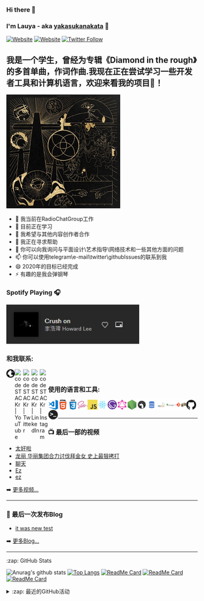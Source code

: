 ### Hi there 👋

<!--
**yakasuakanakata/yakasukanakata** is a ✨ _special_ ✨ repository because its `README.md` (this file) appears on your GitHub profile.

Here are some ideas to get you started:

- 🔭 I’m currently working on ...
- 🌱 I’m currently learning ...
- 👯 我希望与其他内容创作者合作
- 🤔 I’m looking for help with ...
- 💬 Ask me about ...
- 📫 How to reach me: ...
- 😄 Pronouns: ...
- ⚡ Fun fact: ...
-->

### I'm Lauya - aka [yakasukanakata][website] 👋

[![Website](https://forthebadge.com/images/badges/made-with-markdown.svg)]()
[![Website](https://forthebadge.com/images/badges/built-with-love.svg)]()
[![Twitter Follow](https://forthebadge.com/images/badges/ages-12.svg)]()

## 我是一个学生，曾经为专辑《Diamond in the rough》的多首单曲，作词作曲.我现在正在尝试学习一些开发者工具和计算机语言，欢迎来看我的项目🌼！

[![](https://raw.githubusercontent.com/RadioChatGroup-Link/Icon/master/github%20img/dir.jpg) ](https://open.spotify.com/album/6zPGNuCikxTQLI8ZQuHNsQ?si=9amsSnVKRgK6kXFv8ZYz3w)

- 🔭 我当前在RadioChatGroup工作
- 🌱 目前正在学习
- 👯 我希望与其他内容创作者合作
- 🤔 我正在寻求帮助
- 💬 你可以向我询问与平面设计\艺术指导\网络技术和一些其他方面的问题
- 📫 你可以使用telegram\e-mail\twitter\githubIssues的联系到我
- 😄 2020年的目标已经完成
- ⚡ 有趣的是我会弹钢琴

### Spotify Playing 🎧

[<img src="https://raw.githubusercontent.com/RadioChatGroup-Link/Icon/master/github%20img/20201004064129.png" alt="Yuniko Spotify Playing" width="350" />](https://open.spotify.com/user/4p625yvreygxzpy035o7wsvo2)
<!--
<iframe src="https://open.spotify.com/embed/track/4LSPhOVHew694KG2IAA6Ap" width="300" height="380" frameborder="0" allowtransparency="true" allow="encrypted-media"></iframe>
-->
### 和我联系:

[<img align="left" alt="codeSTACKr.com" width="22px" src="https://raw.githubusercontent.com/iconic/open-iconic/master/svg/globe.svg" />][website]
[<img align="left" alt="codeSTACKr | YouTube" width="22px" src="https://cdn.jsdelivr.net/npm/simple-icons@v3/icons/youtube.svg" />][youtube]
[<img align="left" alt="codeSTACKr | Twitter" width="22px" src="https://cdn.jsdelivr.net/npm/simple-icons@v3/icons/twitter.svg" />][twitter]
[<img align="left" alt="codeSTACKr | LinkedIn" width="22px" src="https://cdn.jsdelivr.net/npm/simple-icons@v3/icons/linkedin.svg" />][linkedin]
[<img align="left" alt="codeSTACKr | Instagram" width="22px" src="https://cdn.jsdelivr.net/npm/simple-icons@v3/icons/instagram.svg" />][instagram]

<br />

### 使用的语言和工具:

[<img align="left" alt="Visual Studio Code" width="26px" src="https://raw.githubusercontent.com/github/explore/80688e429a7d4ef2fca1e82350fe8e3517d3494d/topics/visual-studio-code/visual-studio-code.png" />][webdevplaylist]
[<img align="left" alt="HTML5" width="26px" src="https://raw.githubusercontent.com/github/explore/80688e429a7d4ef2fca1e82350fe8e3517d3494d/topics/html/html.png" />][webdevplaylist]
[<img align="left" alt="CSS3" width="26px" src="https://raw.githubusercontent.com/github/explore/80688e429a7d4ef2fca1e82350fe8e3517d3494d/topics/css/css.png" />][cssplaylist]
[<img align="left" alt="Sass" width="26px" src="https://raw.githubusercontent.com/github/explore/80688e429a7d4ef2fca1e82350fe8e3517d3494d/topics/sass/sass.png" />][cssplaylist]
[<img align="left" alt="JavaScript" width="26px" src="https://raw.githubusercontent.com/github/explore/80688e429a7d4ef2fca1e82350fe8e3517d3494d/topics/javascript/javascript.png" />][jsplaylist]
[<img align="left" alt="React" width="26px" src="https://raw.githubusercontent.com/github/explore/80688e429a7d4ef2fca1e82350fe8e3517d3494d/topics/react/react.png" />][reactplaylist]
[<img align="left" alt="Gatsby" width="26px" src="https://raw.githubusercontent.com/github/explore/e94815998e4e0713912fed477a1f346ec04c3da2/topics/gatsby/gatsby.png" />][webdevplaylist]
[<img align="left" alt="GraphQL" width="26px" src="https://raw.githubusercontent.com/github/explore/80688e429a7d4ef2fca1e82350fe8e3517d3494d/topics/graphql/graphql.png" />][webdevplaylist]
[<img align="left" alt="Node.js" width="26px" src="https://raw.githubusercontent.com/github/explore/80688e429a7d4ef2fca1e82350fe8e3517d3494d/topics/nodejs/nodejs.png" />][webdevplaylist]
[<img align="left" alt="Deno" width="26px" src="https://raw.githubusercontent.com/github/explore/361e2821e2dea67711cde99c9c40ed357061cf27/topics/deno/deno.png" />][webdevplaylist]
[<img align="left" alt="SQL" width="26px" src="https://raw.githubusercontent.com/github/explore/80688e429a7d4ef2fca1e82350fe8e3517d3494d/topics/sql/sql.png" />][webdevplaylist]
[<img align="left" alt="MySQL" width="26px" src="https://raw.githubusercontent.com/github/explore/80688e429a7d4ef2fca1e82350fe8e3517d3494d/topics/mysql/mysql.png" />][webdevplaylist]
[<img align="left" alt="MongoDB" width="26px" src="https://raw.githubusercontent.com/github/explore/80688e429a7d4ef2fca1e82350fe8e3517d3494d/topics/mongodb/mongodb.png" />][webdevplaylist]
[<img align="left" alt="Git" width="26px" src="https://raw.githubusercontent.com/github/explore/80688e429a7d4ef2fca1e82350fe8e3517d3494d/topics/git/git.png" />][webdevplaylist]
[<img align="left" alt="GitHub" width="26px" src="https://raw.githubusercontent.com/github/explore/78df643247d429f6cc873026c0622819ad797942/topics/github/github.png" />][webdevplaylist]
[<img align="left" alt="Terminal" width="26px" src="https://raw.githubusercontent.com/github/explore/80688e429a7d4ef2fca1e82350fe8e3517d3494d/topics/terminal/terminal.png" />][webdevplaylist]

<br />
<br />

---

### 📺 最后一部的视频

<!-- YOUTUBE:START -->
- [太好啦](https://www.youtube.com/watch?v=fQl7ADS7cAk)
- [龙丽 华丽集团合力讨伐拜金女 史上最狠拷打](https://www.youtube.com/watch?v=ia4OqygLm7k)
- [聊天](https://www.youtube.com/watch?v=xeP0wNs4UHs)
- [Ez](https://www.youtube.com/watch?v=wTVrr4s0GHI)
- [ez](https://www.youtube.com/watch?v=9i4DVnFFHrI)
<!-- YOUTUBE:END -->

➡️ [更多视频...](https://youtube.com/UCGCiuU5A-CVr0nYg2pbA9Hw)

---

### 📕 最后一次发布Blog

<!-- BLOG-POST-LIST:START -->
- [it was new test](https://dev.to/yakasuakanakata/it-was-new-test-41m2)
<!-- BLOG-POST-LIST:END -->

➡️ [更多Blog...](https://radiochatgroup-link.github.io)

---
  <summary>:zap: GitHub Stats</summary>

  ![Anurag's github stats](https://github-readme-stats.vercel.app/api?username=yakasukanakata&show_icons=true)
  [![Top Langs](https://github-readme-stats.vercel.app/api/top-langs/?username=yakasukanakata&layout=compact)](https://github.com/RadioChatGroup-Link/subscribe)
  [![ReadMe Card](https://github-readme-stats.vercel.app/api/pin/?username=RadioChatGroup-Link&repo=subscribe)](https://github.com/RadioChatGroup-Link/subscribe)
  [![ReadMe Card](https://github-readme-stats.vercel.app/api/pin/?username=RadioChatGroup-Link&repo=RadioChatGroup-Link.github.io)](https://github.com/RadioChatGroup-Link/RadioChatGroup-Link.github.io)
  [![ReadMe Card](https://github-readme-stats.vercel.app/api/pin/?username=RadioChatGroup-Link&repo=pages)](https://github.com/RadioChatGroup-Link/pages)

  


<details>
  <summary>:zap: 最近的GitHub活动</summary>
  
<!--START_SECTION:activity-->
1. ❗️ Opened issue [#1](https://github.com/yakasukanakata/yakasukanakata/issues/1) in [yakasukanakata/yakasukanakata](https://github.com/yakasukanakata/yakasukanakata)
<!--END_SECTION:activity-->


 <details>
  <img align="left" alt="yakasukanakata's GitHub Stats" src="https://github-readme-stats.vercel.app/api?username=yakasukanakata&show_icons=true&hide_border=true" />
  
  ![Anurag's github stats](https://github-readme-stats.vercel.app/api?username=yakasukanakata&show_icons=true&theme=tokyonight)
 
  [![Top Langs](https://github-readme-stats.vercel.app/api/top-langs/?username=anuraghazra&layout=compact)](https://github.com/anuraghazra/github-readme-stats)


</details>

[website]: -
[course]: -
[twitter]: -
[youtube]: -
[instagram]: -
[linkedin]: https://linkedin.com/in/-
[webdevplaylist]: https://www.youtube.com/playlist?list=P-
[jsplaylist]: https://www.youtube.com/playlist?list=P-
[cssplaylist]: https://www.youtube.com/playlist?list=PL-
[reactplaylist]: https://www.youtube.com/playlist?list=P-
